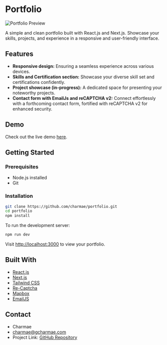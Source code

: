 # Portfolio

![Portfolio Preview](https://gcharmae.com/portfolio/portfolio-screenshot.png)    


A simple and clean portfolio built with React.js and Next.js. Showcase your skills, projects, and experience in a responsive and user-friendly interface.

## Features

- **Responsive design:** Ensuring a seamless experience across various devices.
- **Skills and Certification section:** Showcase your diverse skill set and certifications confidently.
- **Project showcase (in-progress):** A dedicated space for presenting your noteworthy projects.
- **Contact form with EmailJs and reCAPTCHA v2:** Connect effortlessly with a forthcoming contact form, fortified with reCAPTCHA v2 for enhanced security.


## Demo

Check out the live demo [here](https://gcharmae.com).

## Getting Started

### Prerequisites

- Node.js installed
- Git

### Installation

```bash
git clone https://github.com/charmae/portfolio.git
cd portfolio
npm install
```

To run the development server:

```bash
npm run dev
```

Visit [http://localhost:3000](http://localhost:3000) to view your portfolio.

## Built With

- [React.js](https://reactjs.org/)
- [Next.js](https://nextjs.org/)
- [Tailwind CSS](https://tailwindcss.com/)
- [Re-Captcha](https://www.google.com/recaptcha)
- [Mapbox](https://www.mapbox.com/)
- [EmailJS](https://www.emailjs.com/)    
  
## Contact

- Charmae
- charmae@gcharmae.com
- Project Link: [GitHub Repository](https://github.com/charmae/portfolio)
```

